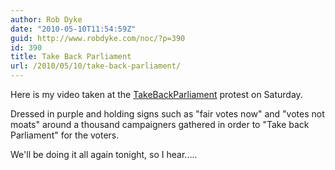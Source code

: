 ```yaml
---
author: Rob Dyke
date: "2010-05-10T11:54:59Z"
guid: http://www.robdyke.com/noc/?p=390
id: 390
title: Take Back Parliament
url: /2010/05/10/take-back-parliament/
---
```

Here is my video taken at the [TakeBackParliament](http://news.bbc.co.uk/1/hi/uk/8670002.stm) protest on Saturday.



Dressed in purple and holding signs such as "fair votes now" and "votes not moats" around a thousand campaigners gathered in order to "Take back Parliament" for the voters.

We'll be doing it all again tonight, so I hear.....
